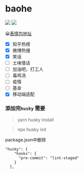 # baohe


![](https://img.shields.io/apm/l/vim-mode) ![](https://img.shields.io/badge/download-1K-brightgreen.svg)


😀[表情包地址](https://emojipedia.org/people/)

- [x] 知乎热榜
- [x] 微博热搜
- [x] 笑话
- [ ] 土味情话
- [ ] 加油吧，打工人
- [ ] 毒鸡汤
- [ ] 疫情
- [ ] 基金
- [x] 移动端适配

### 添加完`husky` 需要
> yarn husky install

> npx husky init

package.json中删除
```
"husky": {
    "hooks": {
      "pre-commit": "lint-staged"
    }
  },

  ```
